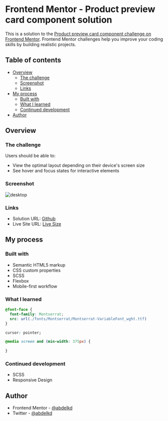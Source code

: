 # Frontend Mentor - Product preview card component solution

This is a solution to the [Product preview card component challenge on Frontend Mentor](https://www.frontendmentor.io/challenges/product-preview-card-component-GO7UmttRfa). Frontend Mentor challenges help you improve your coding skills by building realistic projects. 

## Table of contents

- [Overview](#overview)
  - [The challenge](#the-challenge)
  - [Screenshot](#screenshot)
  - [Links](#links)
- [My process](#my-process)
  - [Built with](#built-with)
  - [What I learned](#what-i-learned)
  - [Continued development](#continued-development)
- [Author](#author)

## Overview

### The challenge

Users should be able to:

- View the optimal layout depending on their device's screen size
- See hover and focus states for interactive elements

### Screenshot

![desktop](./screenshot-desktop.png)

### Links

- Solution URL: [Github](https://github.com/abdelkd/product-preview-card-component)
- Live Site URL: [Live Size](https://inspiring-bublanina-2dbfa9.netlify.app/)

## My process

### Built with

- Semantic HTML5 markup
- CSS custom properties
- SCSS
- Flexbox
- Mobile-first workflow

### What I learned

```css
@font-face {
  font-family: Montserrat;
  src: url(./fonts/Montserrat/Montserrat-VariableFont_wght.ttf)
}

cursor: pointer;

@media screen and (min-width: 375px) {
  
}
```

### Continued development

- SCSS
- Responsive Design

## Author
- Frontend Mentor - [@abdelkd](https://www.frontendmentor.io/profile/abdelkd)
- Twitter - [@abdelkd](https://www.twitter.com/abdelkd)
